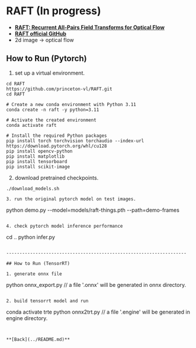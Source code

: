 # RAFT (In progress)
- **[RAFT: Recurrent All-Pairs Field Transforms for Optical Flow](https://arxiv.org/pdf/2003.12039)**
- **[RAFT official GitHub](https://github.com/princeton-vl/raft)**
- 2d image -> optical flow

## How to Run (Pytorch)

1. set up a virtual environment.
```
cd RAFT
https://github.com/princeton-vl/RAFT.git
cd RAFT

# Create a new conda environment with Python 3.11
conda create -n raft -y python=3.11

# Activate the created environment
conda activate raft

# Install the required Python packages
pip install torch torchvision torchaudio --index-url https://download.pytorch.org/whl/cu128
pip install opencv-python
pip install matplotlib
pip install tensorboard
pip install scikit-image
```

2. download pretrained checkpoints.
```
./download_models.sh

3. run the original pytorch model on test images.
```
python demo.py --model=models/raft-things.pth --path=demo-frames
```

4. check pytorch model inference performance
```
cd ..
python infer.py
```

--------------------------------------------------------------------

## How to Run (TensorRT)

1. generate onnx file

```
python onnx_export.py
// a file '.onnx' will be generated in onnx directory.
```

2. build tensorrt model and run

```
conda activate trte
python onnx2trt.py
// a file '.engine' will be generated in engine directory.
```


**[Back](../README.md)** 